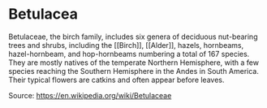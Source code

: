 # Betulacea

Betulaceae, the birch family, includes six genera of deciduous nut-bearing trees
and shrubs, including the [[Birch]], [[Alder]], hazels, hornbeams, hazel-hornbeam,
and hop-hornbeams numbering a total of 167 species. They are mostly natives
of the temperate Northern Hemisphere, with a few species reaching the Southern
Hemisphere in the Andes in South America. Their typical flowers are catkins and
often appear before leaves.


Source: https://en.wikipedia.org/wiki/Betulaceae
